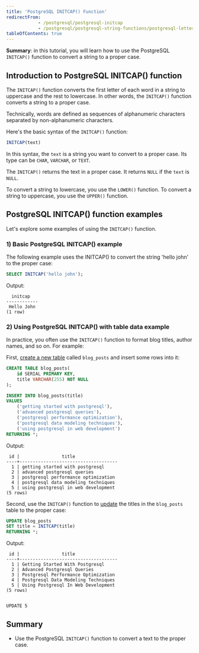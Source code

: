```yaml
---
title: 'PostgreSQL INITCAP() Function'
redirectFrom:
            - /postgresql/postgresql-initcap 
            - /postgresql/postgresql-string-functions/postgresql-letter-case-functions
tableOfContents: true
---
```



**Summary**: in this tutorial, you will learn how to use the PostgreSQL `INITCAP()` function to convert a string to a proper case.

## Introduction to PostgreSQL INITCAP() function

The `INITCAP()` function converts the first letter of each word in a string to uppercase and the rest to lowercase. In other words, the `INITCAP()` function converts a string to a proper case.

Technically, words are defined as sequences of alphanumeric characters separated by non-alphanumeric characters.

Here's the basic syntax of the `INITCAP()` function:

```sql
INITCAP(text)
```

In this syntax, the `text` is a string you want to convert to a proper case. Its type can be `CHAR`, `VARCHAR`, or `TEXT`.

The `INITCAP()` returns the text in a proper case. It returns `NULL` if the `text` is `NULL`.

To convert a string to lowercase, you use the `LOWER()` function. To convert a string to uppercase, you use the `UPPER()` function.

## PostgreSQL INITCAP() function examples

Let's explore some examples of using the `INITCAP()` function.

### 1) Basic PostgreSQL INITCAP() example

The following example uses the INITCAP() to convert the string 'hello john' to the proper case:

```sql
SELECT INITCAP('hello john');
```

Output:

```
  initcap
------------
 Hello John
(1 row)
```

### 2) Using PostgreSQL INITCAP() with table data example

In practice, you often use the `INITCAP()` function to format blog titles, author names, and so on. For example:

First, [create a new table](/postgresql/postgresql-create-table) called `blog_posts` and insert some rows into it:

```sql
CREATE TABLE blog_posts(
    id SERIAL PRIMARY KEY,
    title VARCHAR(255) NOT NULL
);

INSERT INTO blog_posts(title)
VALUES
    ('getting started with postgresql'),
    ('advanced postgresql queries'),
    ('postgresql performance optimization'),
    ('postgresql data modeling techniques'),
    ('using postgresql in web development')
RETURNING *;
```

Output:

```
 id |                title
----+-------------------------------------
  1 | getting started with postgresql
  2 | advanced postgresql queries
  3 | postgresql performance optimization
  4 | postgresql data modeling techniques
  5 | using postgresql in web development
(5 rows)
```

Second, use the `INITCAP()` function to [update](/postgresql/postgresql-update) the titles in the `blog_posts` table to the proper case:

```sql
UPDATE blog_posts
SET title = INITCAP(title)
RETURNING *;
```

Output:

```
 id |                title
----+-------------------------------------
  1 | Getting Started With Postgresql
  2 | Advanced Postgresql Queries
  3 | Postgresql Performance Optimization
  4 | Postgresql Data Modeling Techniques
  5 | Using Postgresql In Web Development
(5 rows)


UPDATE 5
```

## Summary

- Use the PostgreSQL `INITCAP()` function to convert a text to the proper case.
